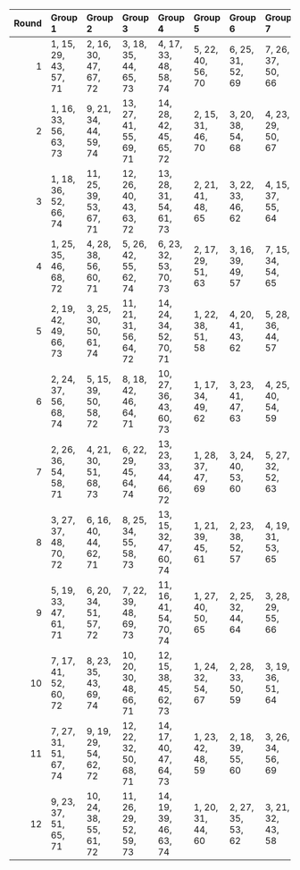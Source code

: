 |   Round | Group 1               | Group 2                | Group 3                | Group 4                | Group 5           | Group 6           | Group 7           | Group 8           | Group 9           | Group 10           | Group 11           | Group 12           | Group 13           | Group 14           |
|--------:|:----------------------|:-----------------------|:-----------------------|:-----------------------|:------------------|:------------------|:------------------|:------------------|:------------------|:-------------------|:-------------------|:-------------------|:-------------------|:-------------------|
|       1 | 1, 15, 29, 43, 57, 71 | 2, 16, 30, 47, 67, 72  | 3, 18, 35, 44, 65, 73  | 4, 17, 33, 48, 58, 74  | 5, 22, 40, 56, 70 | 6, 25, 31, 52, 69 | 7, 26, 37, 50, 66 | 8, 19, 41, 45, 68 | 9, 27, 38, 49, 64 | 10, 28, 34, 53, 63 | 11, 23, 36, 46, 61 | 12, 21, 42, 54, 60 | 13, 24, 39, 51, 62 | 14, 20, 32, 55, 59 |
|       2 | 1, 16, 33, 56, 63, 73 | 9, 21, 34, 44, 59, 74  | 13, 27, 41, 55, 69, 71 | 14, 28, 42, 45, 65, 72 | 2, 15, 31, 46, 70 | 3, 20, 38, 54, 68 | 4, 23, 29, 50, 67 | 5, 24, 35, 48, 64 | 6, 17, 39, 43, 66 | 7, 25, 36, 47, 62  | 8, 26, 32, 51, 61  | 10, 19, 40, 52, 58 | 11, 22, 37, 49, 60 | 12, 18, 30, 53, 57 |
|       3 | 1, 18, 36, 52, 66, 74 | 11, 25, 39, 53, 67, 71 | 12, 26, 40, 43, 63, 72 | 13, 28, 31, 54, 61, 73 | 2, 21, 41, 48, 65 | 3, 22, 33, 46, 62 | 4, 15, 37, 55, 64 | 5, 23, 34, 45, 60 | 6, 24, 30, 49, 59 | 7, 19, 32, 56, 57  | 8, 17, 38, 50, 70  | 9, 20, 35, 47, 58  | 10, 16, 42, 51, 69 | 14, 27, 29, 44, 68 |
|       4 | 1, 25, 35, 46, 68, 72 | 4, 28, 38, 56, 60, 71  | 5, 26, 42, 55, 62, 74  | 6, 23, 32, 53, 70, 73  | 2, 17, 29, 51, 63 | 3, 16, 39, 49, 57 | 7, 15, 34, 54, 65 | 8, 24, 31, 47, 66 | 9, 18, 40, 48, 61 | 10, 22, 41, 44, 67 | 11, 27, 30, 45, 58 | 12, 20, 33, 52, 64 | 13, 19, 37, 43, 59 | 14, 21, 36, 50, 69 |
|       5 | 2, 19, 42, 49, 66, 73 | 3, 25, 30, 50, 61, 74  | 11, 21, 31, 56, 64, 72 | 14, 24, 34, 52, 70, 71 | 1, 22, 38, 51, 58 | 4, 20, 41, 43, 62 | 5, 28, 36, 44, 57 | 6, 18, 37, 54, 63 | 7, 23, 40, 55, 68 | 8, 16, 29, 48, 60  | 9, 15, 33, 53, 69  | 10, 17, 32, 46, 65 | 12, 27, 39, 47, 59 | 13, 26, 35, 45, 67 |
|       6 | 2, 24, 37, 56, 68, 74 | 5, 15, 39, 50, 58, 72  | 8, 18, 42, 46, 64, 71  | 10, 27, 36, 43, 60, 73 | 1, 17, 34, 49, 62 | 3, 23, 41, 47, 63 | 4, 25, 40, 54, 59 | 6, 21, 33, 55, 67 | 7, 20, 29, 53, 61 | 9, 16, 32, 45, 66  | 11, 19, 38, 44, 69 | 12, 28, 35, 51, 70 | 13, 22, 30, 52, 65 | 14, 26, 31, 48, 57 |
|       7 | 2, 26, 36, 54, 58, 71 | 4, 21, 30, 51, 68, 73  | 6, 22, 29, 45, 64, 74  | 13, 23, 33, 44, 66, 72 | 1, 28, 37, 47, 69 | 3, 24, 40, 53, 60 | 5, 27, 32, 52, 63 | 7, 16, 38, 46, 59 | 8, 20, 39, 56, 65 | 9, 25, 42, 43, 70  | 10, 18, 31, 50, 62 | 11, 17, 35, 55, 57 | 12, 19, 34, 48, 67 | 14, 15, 41, 49, 61 |
|       8 | 3, 27, 37, 48, 70, 72 | 6, 16, 40, 44, 62, 71  | 8, 25, 34, 55, 58, 73  | 13, 15, 32, 47, 60, 74 | 1, 21, 39, 45, 61 | 2, 23, 38, 52, 57 | 4, 19, 31, 53, 65 | 5, 18, 41, 51, 59 | 7, 28, 30, 43, 64 | 9, 17, 36, 56, 67  | 10, 26, 33, 49, 68 | 11, 20, 42, 50, 63 | 12, 24, 29, 46, 69 | 14, 22, 35, 54, 66 |
|       9 | 5, 19, 33, 47, 61, 71 | 6, 20, 34, 51, 57, 72  | 7, 22, 39, 48, 69, 73  | 11, 16, 41, 54, 70, 74 | 1, 27, 40, 50, 65 | 2, 25, 32, 44, 64 | 3, 28, 29, 55, 66 | 4, 24, 36, 45, 63 | 8, 21, 37, 52, 62 | 9, 26, 30, 46, 60  | 10, 15, 35, 56, 59 | 12, 23, 31, 49, 58 | 13, 17, 42, 53, 68 | 14, 18, 38, 43, 67 |
|      10 | 7, 17, 41, 52, 60, 72 | 8, 23, 35, 43, 69, 74  | 10, 20, 30, 48, 66, 71 | 12, 15, 38, 45, 62, 73 | 1, 24, 32, 54, 67 | 2, 28, 33, 50, 59 | 3, 19, 36, 51, 64 | 4, 26, 39, 44, 70 | 5, 25, 29, 49, 65 | 6, 27, 42, 56, 61  | 9, 22, 31, 55, 63  | 11, 18, 34, 47, 68 | 13, 21, 40, 46, 57 | 14, 16, 37, 53, 58 |
|      11 | 7, 27, 31, 51, 67, 74 | 9, 19, 29, 54, 62, 72  | 12, 22, 32, 50, 68, 71 | 14, 17, 40, 47, 64, 73 | 1, 23, 42, 48, 59 | 2, 18, 39, 55, 60 | 3, 26, 34, 56, 69 | 4, 16, 35, 52, 61 | 5, 21, 38, 53, 66 | 6, 28, 41, 46, 58  | 8, 15, 30, 44, 63  | 10, 25, 37, 45, 57 | 11, 24, 33, 43, 65 | 13, 20, 36, 49, 70 |
|      12 | 9, 23, 37, 51, 65, 71 | 10, 24, 38, 55, 61, 72 | 11, 26, 29, 52, 59, 73 | 14, 19, 39, 46, 63, 74 | 1, 20, 31, 44, 60 | 2, 27, 35, 53, 62 | 3, 21, 32, 43, 58 | 4, 22, 42, 47, 57 | 5, 17, 30, 54, 69 | 6, 15, 36, 48, 68  | 7, 18, 33, 45, 70  | 8, 28, 40, 49, 67  | 12, 25, 41, 56, 66 | 13, 16, 34, 50, 64 |